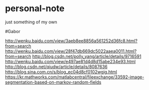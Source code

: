 # personal-note
just something of my own

#Gabor

http://wenku.baidu.com/view/3aeb8ee8856a561252d36fc8.html?from=search
http://wenku.baidu.com/view/28f47db669dc5022aaea0011.html?from=search
http://blog.csdn.net/polly_yang/article/details/9716591
http://wenku.baidu.com/view/e497ae81d4d8d15abe234e93.html
http://blog.csdn.net/qiudw/article/details/8087636
http://blog.sina.com.cn/s/blog_ec04d8cf0102wgjg.html
https://kr.mathworks.com/matlabcentral/fileexchange/33592-image-segmentation-based-on-markov-random-fields
